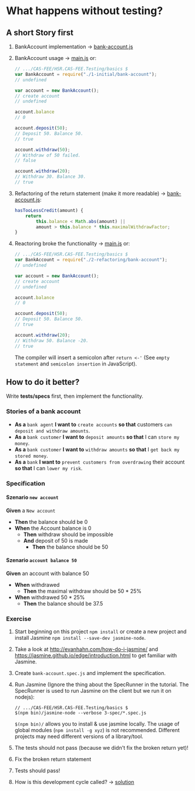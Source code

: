 # What happens without testing?


## A short Story first

1. BankAccount implementation -> [bank-account.js](./1-initial/bank-account.js)
2. BankAccount usage -> [main.js](./1-initial/main.js) or:
	```javascript
	// .../CAS-FEE/HSR.CAS-FEE.Testing/basics $
	var BankAccount = require("./1-initial/bank-account");
	// undefined

	var account = new BankAccount();
	// create account
	// undefined

	account.balance
	// 0

	account.deposit(50);
	// Deposit 50. Balance 50.
	// true

	account.withdraw(50);
	// Withdraw of 50 failed.
	// false

	account.withdraw(20);
	// Withdraw 30. Balance 30.
	// true
	```

3. Refactoring of the  return statement (make it more readable) -> [bank-account.js](./2-refactoring/bank-account.js):
	```javascript
	hasTooLessCredit(amount) {
		return
			this.balance < Math.abs(amount) ||
			amount > this.balance * this.maximalWithdrawFactor;
	}
	```

4. Reactoring broke the functionality -> [main.js](./2-refactoring/main.js) or:
	```javascript
	// .../CAS-FEE/HSR.CAS-FEE.Testing/basics $
	var BankAccount = require("./2-refactoring/bank-account");
	// undefined

	var account = new BankAccount();
	// create account
	// undefined

	account.balance
	// 0

	account.deposit(50);
	// Deposit 50. Balance 50.
	// true

	account.withdraw(20);
	// Withdraw 50. Balance -20.
	// true
	```

	The compiler will insert a semicolon after `return <-'` (See `empty statement` and `semicolon insertion` in JavaScript).


## How to do it better?

Write **tests/specs** first, then implement the functionality.


### Stories of a bank account

* **As a** `bank agent` **I want to** `create accounts` **so that** customers `can deposit and withdraw amounts`.
* **As a** `bank customer` **I want to** `deposit amounts` **so that** I can `store my money`.
* **As a** `bank customer` **I want to** `withdraw amounts` **so that** I `get back my stored money`.
* **As a** `bank` **I want to** `prevent customers from overdrawing` their account **so that** I can `lower my risk`.


### Specification

#### Szenario `new account`
**Given** a `New account`
* **Then** the balance should be 0
* **When** the Account balance is 0
	* **Then** withdraw should be impossible
	* **And** deposit of 50 is made
		* **Then** the balance should be 50

#### Szenario `account balance 50`
**Given** an account with balance 50
* **When** withdrawed
	* **Then** the maximal withdraw should be 50 * 25%
* **When** withdrawed 50 * 25%
	* **Then** the balance should be 37.5


### Exercise

1. Start beginning on this project `npm install` or create a new project and install Jasmine `npm install --save-dev jasmine-node`.
2. Take a look at http://evanhahn.com/how-do-i-jasmine/ and https://jasmine.github.io/edge/introduction.html to get familiar with Jasmine.
3. Create `bank-account.spec.js` and implement the specification.
4. Run Jasmine (Ignore the thing about the SpecRunner in the tutorial. The SpecRunner is used to run Jasmine on the client but we run it on nodejs):
	```shell
	// .../CAS-FEE/HSR.CAS-FEE.Testing/basics $
	$(npm bin)/jasmine-node --verbose 3-spec/*.spec.js
	```

	`$(npm bin)/` allows you to install & use jasmine locally.
	The usage of global modules (`npm install -g xyz`) is not recommended.
	Different projects may need different versions of a library/tool.
5. The tests should not pass (because we didn't fix the broken return yet)!
6. Fix the broken return statement
7. Tests should pass!
8. How is this development cycle called? -> [solution](./4-solution/bank-account.spec.js)
